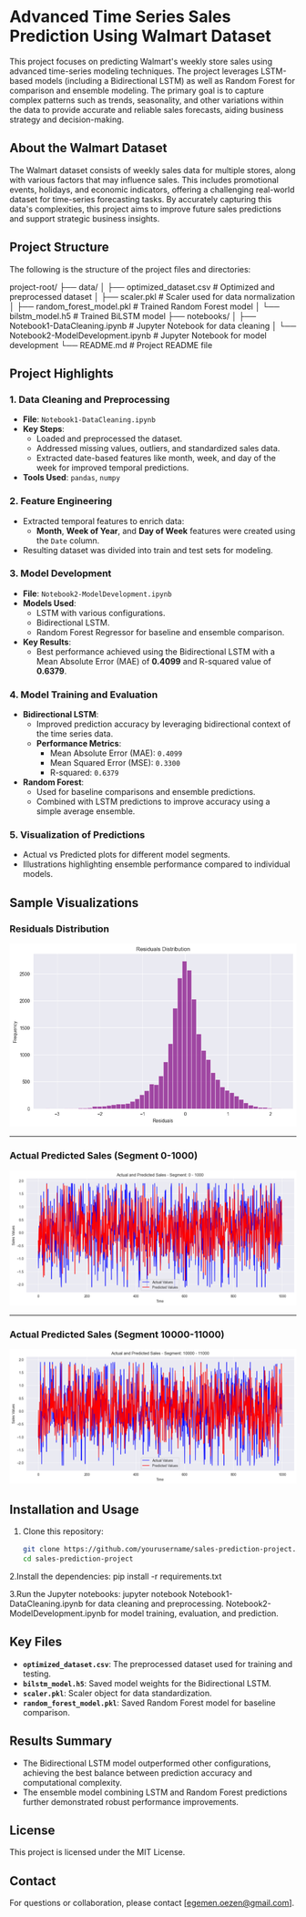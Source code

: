 # Advanced Time Series Sales Prediction Using Walmart Dataset

This project focuses on predicting Walmart's weekly store sales using advanced time-series modeling techniques. The project leverages LSTM-based models (including a Bidirectional LSTM) as well as Random Forest for comparison and ensemble modeling. The primary goal is to capture complex patterns such as trends, seasonality, and other variations within the data to provide accurate and reliable sales forecasts, aiding business strategy and decision-making.

## About the Walmart Dataset

The Walmart dataset consists of weekly sales data for multiple stores, along with various factors that may influence sales. This includes promotional events, holidays, and economic indicators, offering a challenging real-world dataset for time-series forecasting tasks. By accurately capturing this data's complexities, this project aims to improve future sales predictions and support strategic business insights.


## Project Structure

The following is the structure of the project files and directories:

project-root/
├── data/
│   ├── optimized_dataset.csv    # Optimized and preprocessed dataset
│   ├── scaler.pkl               # Scaler used for data normalization
│   ├── random_forest_model.pkl  # Trained Random Forest model
│   └── bilstm_model.h5          # Trained BiLSTM model
├── notebooks/
│   ├── Notebook1-DataCleaning.ipynb      # Jupyter Notebook for data cleaning
│   └── Notebook2-ModelDevelopment.ipynb  # Jupyter Notebook for model development
└── README.md                    # Project README file

## Project Highlights

### 1. Data Cleaning and Preprocessing
- **File**: `Notebook1-DataCleaning.ipynb`
- **Key Steps**:
  - Loaded and preprocessed the dataset.
  - Addressed missing values, outliers, and standardized sales data.
  - Extracted date-based features like month, week, and day of the week for improved temporal predictions.
- **Tools Used**: `pandas`, `numpy`

### 2. Feature Engineering
- Extracted temporal features to enrich data:
  - **Month**, **Week of Year**, and **Day of Week** features were created using the `Date` column.
- Resulting dataset was divided into train and test sets for modeling.

### 3. Model Development
- **File**: `Notebook2-ModelDevelopment.ipynb`
- **Models Used**:
  - LSTM with various configurations.
  - Bidirectional LSTM.
  - Random Forest Regressor for baseline and ensemble comparison.
- **Key Results**:
  - Best performance achieved using the Bidirectional LSTM with a Mean Absolute Error (MAE) of **0.4099** and R-squared value of **0.6379**.

### 4. Model Training and Evaluation
- **Bidirectional LSTM**:
  - Improved prediction accuracy by leveraging bidirectional context of the time series data.
  - **Performance Metrics**:
    - Mean Absolute Error (MAE): `0.4099`
    - Mean Squared Error (MSE): `0.3300`
    - R-squared: `0.6379`
- **Random Forest**:
  - Used for baseline comparisons and ensemble predictions.
  - Combined with LSTM predictions to improve accuracy using a simple average ensemble.

### 5. Visualization of Predictions
- Actual vs Predicted plots for different model segments.
- Illustrations highlighting ensemble performance compared to individual models.


## Sample Visualizations

### Residuals Distribution
![Residuals Distribution LSTM](Data/residuals.png)

---

### Actual Predicted Sales (Segment 0-1000)
![Actual Predicted Sales](Data/segment%200-1000.png)

---

### Actual Predicted Sales (Segment 10000-11000)
![Actual Predicted Sales](Data/segment%2010000-11000.png)


## Installation and Usage

1. Clone this repository:
   ```bash
   git clone https://github.com/yourusername/sales-prediction-project.git
   cd sales-prediction-project
   
2.Install the dependencies:
  pip install -r requirements.txt

3.Run the Jupyter notebooks:
  jupyter notebook
  Notebook1-DataCleaning.ipynb for data cleaning and preprocessing.
  Notebook2-ModelDevelopment.ipynb for model training, evaluation, and prediction.

## Key Files

- **`optimized_dataset.csv`**: The preprocessed dataset used for training and testing.
- **`bilstm_model.h5`**: Saved model weights for the Bidirectional LSTM.
- **`scaler.pkl`**: Scaler object for data standardization.
- **`random_forest_model.pkl`**: Saved Random Forest model for baseline comparison.

## Results Summary

- The Bidirectional LSTM model outperformed other configurations, achieving the best balance between prediction accuracy and computational complexity.
- The ensemble model combining LSTM and Random Forest predictions further demonstrated robust performance improvements.

## License

This project is licensed under the MIT License.

## Contact

For questions or collaboration, please contact [egemen.oezen@gmail.com].

